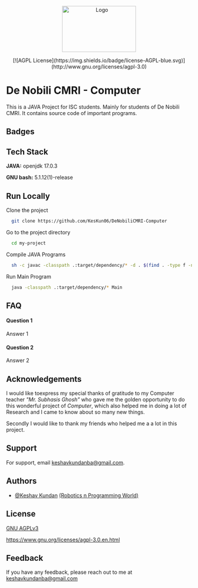 <p align="center"><img src="https://1000logos.net/wp-content/uploads/2020/09/Java-Logo.png" align="middle" alt="Logo" height=125 width=200 /></p>

<p align="center"> [![AGPL License](https://img.shields.io/badge/license-AGPL-blue.svg)](http://www.gnu.org/licenses/agpl-3.0) </p>

# De Nobili CMRI - Computer

This is a JAVA Project for ISC students.
Mainly for students of De Nobili CMRI.
It contains source code of important programs.


## Badges




## Tech Stack

**JAVA:** openjdk 17.0.3

**GNU bash:** 5.1.12(1)-release


## Run Locally

Clone the project

```bash
  git clone https://github.com/KesKun06/DeNobiliCMRI-Computer
```

Go to the project directory

```bash
  cd my-project
```

Compile JAVA Programs

```bash
  sh -c javac -classpath .:target/dependency/* -d . $(find . -type f -name '*.java')
```

Run Main Program

```bash
  java -classpath .:target/dependency/* Main
```


## FAQ

#### Question 1

Answer 1

#### Question 2

Answer 2


## Acknowledgements

I would like toexpress my special thanks of gratitude to my Computer teacher *"Mr. Subhasis Ghosh"* who gave me the golden opportunity to do this wonderful project of *Computer*, which also helped me in doing a lot of Research and I came to know about so many new things.

Secondly I would like to thank my friends who helped me a a lot in this project.


## Support

For support, email keshavkundanba@gmail.com.


## Authors

- [@Keshav Kundan](https://www.github.com/KesKun06) [(Robotics n Programming World)](https://www.github.com/RoboticsnProgrammingWorld)


## License

[GNU AGPLv3](https://choosealicense.com/licenses/agpl-3.0/)

https://www.gnu.org/licenses/agpl-3.0.en.html
## Feedback

If you have any feedback, please reach out to me at keshavkundanba@gmail.com

